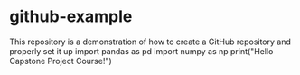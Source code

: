 # github-example
This repository is a demonstration of how to create a GitHub repository and properly set it up
import pandas as pd
import numpy as np
print("Hello Capstone Project Course!")
